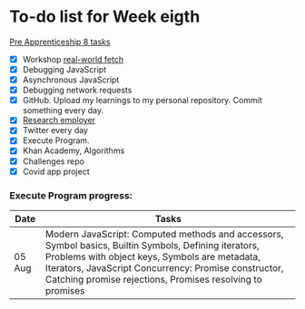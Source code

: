 # To-do list for Week eigth

[Pre Apprenticeship 8 tasks](https://learn.foundersandcoders.com/course/syllabus/pre-app-8/schedule/)

- [x] Workshop [real-world fetch](https://learn.foundersandcoders.com/workshops/real-world-fetch/)
- [x] Debugging JavaScript
- [x] Asynchronous JavaScript
- [x] Debugging network requests
- [x] GitHub. Upload my learnings to my personal repository. Commit something every day.
- [x] [Research employer](https://airtable.com/shriAJxQAYM7UHUHi)
- [x] Twitter every day
- [x] Execute Program.
- [x] Khan Academy, Algorithms
- [x] Challenges repo
- [x] Covid app project

### Execute Program progress:

| Date   | Tasks                                                                                                                                                                                                                                                                       |
| ------ | --------------------------------------------------------------------------------------------------------------------------------------------------------------------------------------------------------------------------------------------------------------------------- |
| 05 Aug | Modern JavaScript: Computed methods and accessors, Symbol basics, Builtin Symbols, Defining iterators, Problems with object keys, Symbols are metadata, Iterators, JavaScript Concurrency: Promise constructor, Catching promise rejections, Promises resolving to promises |
